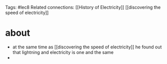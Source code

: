 Tags: #lec8 
Related connections: [[History of Electricity]] [[discovering the speed of electricity]]

# about
- at the same time as [[discovering the speed of electricity]] he found out that lightning and electricity is one and the same
- 